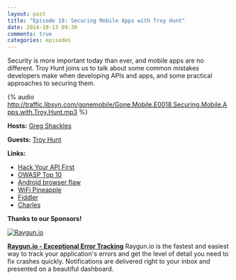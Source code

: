 ```yaml
---
layout: post
title: "Episode 18: Securing Mobile Apps with Troy Hunt"
date: 2014-10-13 09:30
comments: true
categories: episodes
---
```


Security is more important today than ever, and mobile apps are no different. Troy Hunt joins us to talk about some common mistakes developers make when developing APIs and apps, and some practical approaches to securing them.

<!-- more -->

{% audio http://traffic.libsyn.com/gonemobile/Gone.Mobile.E0018.Securing.Mobile.Apps.with.Troy.Hunt.mp3 %}

**Hosts:** [Greg Shackles](http://twitter.com/gshackles)

**Guests:** [Troy Hunt](https://twitter.com/troyhunt)

**Links:** 

- [Hack Your API First](http://pluralsight.com/courses/table-of-contents/hack-your-api-first)
- [OWASP Top 10](https://www.owasp.org/index.php/Top_10_2013-Top_10)
- [Android browser flaw](http://arstechnica.com/security/2014/09/android-browser-flaw-a-privacy-disaster-for-half-of-android-users/)
- [WiFi Pineapple](http://hak5.org/pineapple_backup)
- [Fiddler](http://www.telerik.com/fiddler)
- [Charles](http://www.charlesproxy.com/)


**Thanks to our Sponsors!**

[![Raygun.io]({{urls.media}}/images/sponsors/raygun.png)](https://raygun.io/?utm_source=gonemobile&utm_medium=episodes&utm_campaign=gone-mobile)

**[Raygun.io - Exceptional Error Tracking](https://raygun.io/?utm_source=gonemobile&utm_medium=episodes&utm_campaign=gone-mobile)**
Raygun.io is the fastest and easiest way to track your application's errors and get the level of detail you need to fix crashes quickly. Notifications are delivered right to your inbox and presented on a beautiful dashboard.